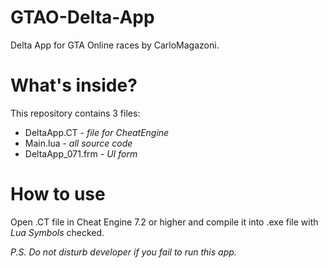 # GTAO-Delta-App
Delta App for GTA Online races by CarloMagazoni.

# What's inside?
This repository contains 3 files:
* DeltaApp.CT - _file for CheatEngine_
* Main.lua - _all source code_
* DeltaApp_071.frm - _UI form_

# How to use
Open .CT file in Cheat Engine 7.2 or higher and compile it into .exe file with _Lua Symbols_ checked.

_P.S. Do not disturb developer if you fail to run this app._
